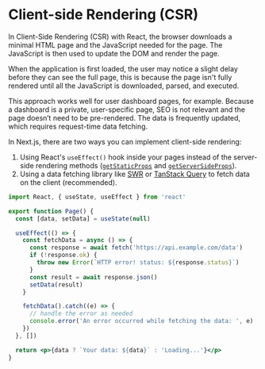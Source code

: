 # Client-side Rendering (CSR)

In Client-Side Rendering (CSR) with React, the browser downloads a minimal HTML page and the JavaScript needed for the page. The JavaScript is then used to update the DOM and render the page. 

When the application is first loaded, the user may notice a slight delay before they can see the full page, this is because the page isn't fully rendered until all the JavaScript is downloaded, parsed, and executed.

This approach works well for user dashboard pages, for example. Because a dashboard is a private, user-specific page, SEO is not relevant and the page doesn’t need to be pre-rendered. The data is frequently updated, which requires request-time data fetching.

In Next.js, there are two ways you can implement client-side rendering:

1. Using React's `useEffect()` hook inside your pages instead of the server-side rendering methods ([`getStaticProps`](/docs/pages/building-your-application/data-fetching/get-static-props) and [`getServerSideProps`](/docs/pages/building-your-application/data-fetching/get-server-side-props)).
2. Using a data fetching library like [SWR](https://swr.vercel.app/) or [TanStack Query](https://tanstack.com/query/latest/) to fetch data on the client (recommended).

```jsx filename="pages/index.js"
import React, { useState, useEffect } from 'react'

export function Page() {
  const [data, setData] = useState(null)

  useEffect(() => {
    const fetchData = async () => {
      const response = await fetch('https://api.example.com/data')
      if (!response.ok) {
        throw new Error(`HTTP error! status: ${response.status}`)
      }
      const result = await response.json()
      setData(result)
    }

    fetchData().catch((e) => {
      // handle the error as needed
      console.error('An error occurred while fetching the data: ', e)
    })
  }, [])

  return <p>{data ? `Your data: ${data}` : 'Loading...'}</p>
}
```